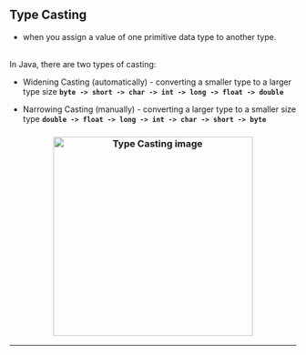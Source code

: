 ## Type Casting 
- when you assign a value of one primitive data type to another type.
<br>
In Java, there are two types of casting:

- Widening Casting (automatically) - converting a smaller type to a larger type size
**`byte -> short -> char -> int -> long -> float -> double`**

- Narrowing Casting (manually) - converting a larger type to a smaller size type
**`double -> float -> long -> int -> char -> short -> byte`**

<h3 align="center">
  <img src="https://static.javatpoint.com/core/images/type-casting-in-java.png" alt="Type Casting image" height="350px">
</h3>

---

